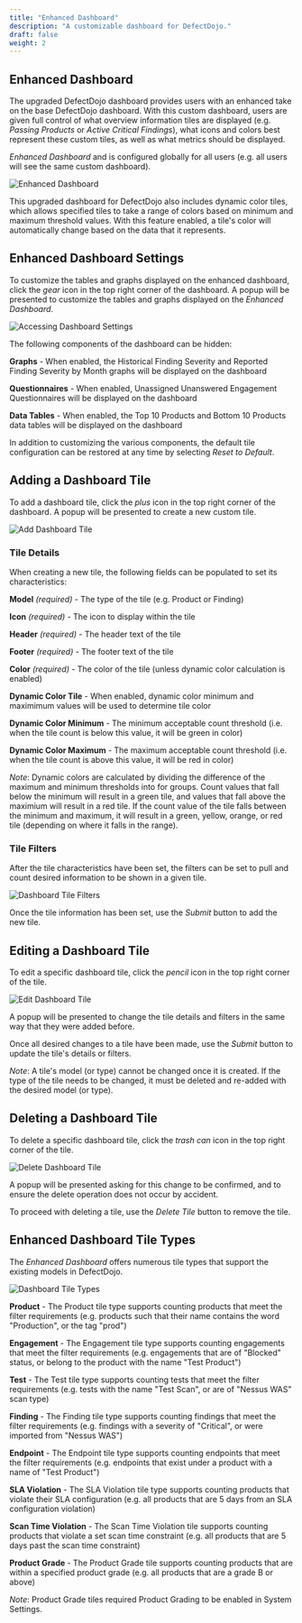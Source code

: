 ```yaml
---
title: "Enhanced Dashboard"
description: "A customizable dashboard for DefectDojo."
draft: false
weight: 2
---
```


## Enhanced Dashboard

The upgraded DefectDojo dashboard provides users with an enhanced take on the base DefectDojo dashboard. With this custom dashboard, users are given full control of what overview information tiles are displayed (e.g. _Passing Products_ or _Active Critical Findings_), what icons and colors best represent these custom tiles, as well as what metrics should be displayed.

_Enhanced Dashboard_ and is configured globally for all users (e.g. all users will see the same custom dashboard).

![Enhanced Dashboard](../../../images/dashboard/dd-home.png)

This upgraded dashboard for DefectDojo also includes dynamic color tiles, which allows specified tiles to take a range of colors based on minimum and maximum threshold values. With this feature enabled, a tile's color will automatically change based on the data that it represents.

## Enhanced Dashboard Settings

To customize the tables and graphs displayed on the enhanced dashboard, click the _gear_ icon in the top right corner of the dashboard. A popup will be presented to customize the tables and graphs displayed on the _Enhanced Dashboard_.

![Accessing Dashboard Settings](../../../images/dashboard/dd-config.png)

The following components of the dashboard can be hidden:

__Graphs__ - When enabled, the Historical Finding Severity and Reported Finding Severity by Month graphs will be displayed on the dashboard

__Questionnaires__ - When enabled, Unassigned Unanswered Engagement Questionnaires will be displayed on the dashboard

__Data Tables__ - When enabled, the Top 10 Products and Bottom 10 Products data tables will be displayed on the dashboard

In addition to customizing the various components, the default tile configuration can be restored at any time by selecting _Reset to Default_.

## Adding a Dashboard Tile

To add a dashboard tile, click the _plus_ icon in the top right corner of the dashboard. A popup will be presented to create a new custom tile.

![Add Dashboard Tile](../../../images/dashboard/dd-add.png)

### Tile Details

When creating a new tile, the following fields can be populated to set its characteristics:

__Model__ _(required)_ - The type of the tile (e.g. Product or Finding)

__Icon__ _(required)_ - The icon to display within the tile


__Header__ _(required)_ - The header text of the tile

__Footer__ _(required)_ - The footer text of the tile

__Color__ _(required)_ - The color of the tile (unless dynamic color calculation is enabled)

__Dynamic Color Tile__ - When enabled, dynamic color minimum and maximimum values will be used to determine tile color

__Dynamic Color Minimum__ - The minimum acceptable count threshold (i.e. when the tile count is below this value, it will be green in color)

__Dynamic Color Maximum__ - The maximum acceptable count threshold (i.e. when the tile count is above this value, it will be red in color)

_Note_: Dynamic colors are calculated by dividing the difference of the maximum and minimum thresholds into for groups. Count values that fall below the minimum will result in a green tile, and values that fall above the maximium will result in a red tile. If the count value of the tile falls between the minimum and maximum, it will result in a green, yellow, orange, or red tile (depending on where it falls in the range).

### Tile Filters

After the tile characteristics have been set, the filters can be set to pull and count desired information to be shown in a given tile.

![Dashboard Tile Filters](../../../images/dashboard/dd-filters.png)

Once the tile information has been set, use the _Submit_ button to add the new tile.

## Editing a Dashboard Tile

To edit a specific dashboard tile, click the _pencil_ icon in the top right corner of the tile.

![Edit Dashboard Tile](../../../images/dashboard/dd-edit.png)

A popup will be presented to change the tile details and filters in the same way that they were added before.

Once all desired changes to a tile have been made, use the _Submit_ button to update the tile's details or filters.

_Note_: A tile's model (or type) cannot be changed once it is created. If the type of the tile needs to be changed, it must be deleted and re-added with the desired model (or type).

## Deleting a Dashboard Tile

To delete a specific dashboard tile, click the _trash can_ icon in the top right corner of the tile.

![Delete Dashboard Tile](../../../images/dashboard/dd-delete.png)

A popup will be presented asking for this change to be confirmed, and to ensure the delete operation does not occur by accident.

To proceed with deleting a tile, use the _Delete Tile_ button to remove the tile.

## Enhanced Dashboard Tile Types

The _Enhanced Dashboard_ offers numerous tile types that support the existing models in DefectDojo.

![Dashboard Tile Types](../../../images/dashboard/dd-types.png)

__Product__ - The Product tile type supports counting products that meet the filter requirements (e.g. products such that their name contains the word "Production", or the tag "prod")

__Engagement__ - The Engagement tile type supports counting engagements that meet the filter requirements (e.g. engagements that are of "Blocked" status, or belong to the product with the name "Test Product")

__Test__ - The Test tile type supports counting tests that meet the filter requirements (e.g. tests with the name "Test Scan", or are of "Nessus WAS" scan type)

__Finding__ - The Finding tile type supports counting findings that meet the filter requirements (e.g. findings with a severity of "Critical", or were imported from "Nessus WAS")

__Endpoint__ - The Endpoint tile type supports counting endpoints that meet the filter requirements (e.g. endpoints that exist under a product with a name of "Test Product")

__SLA Violation__ - The SLA Violation tile type supports counting products that violate their SLA configuration (e.g. all products that are 5 days from an SLA configuration violation)

__Scan Time Violation__ - The Scan Time Violation tile supports counting products that violate a set scan time constraint (e.g. all products that are 5 days past the scan time constraint)

__Product Grade__ - The Product Grade tile supports counting products that are within a specified product grade (e.g. all products that are a grade B or above)

_Note_: Product Grade tiles required Product Grading to be enabled in System Settings.
